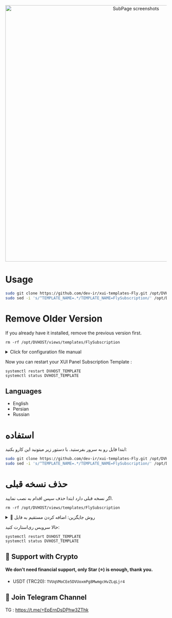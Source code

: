 <p align="center">
  <a href="https://github.com/dev-ir/xui-templates-Fly" target="_blank" rel="noopener noreferrer" >
    <img src="https://github.com/dev-ir/xui-templates-Fly/blob/master/screenshot.png" alt="SubPage screenshots" width="800" height="auto">
  </a>
</p>

# Usage

```bash
sudo git clone https://github.com/dev-ir/xui-templates-Fly.git /opt/DVHOST/views/templates/FlySubscription/
sudo sed -i 's/^TEMPLATE_NAME=.*/TEMPLATE_NAME=FlySubscription/' /opt/DVHOST/dvhost.config
```

# Remove Older Version
If you already have it installed, remove the previous version first.
```
rm -rf /opt/DVHOST/views/templates/FlySubscription
```

<details>
  <summary>Click for configuration file manual</summary>

```
nano /opt/DVHOST/dvhost.config
```
# Template name 
```
# Replace Template name 
TEMPLATE_NAME=FlySubscription
```
</details>


Now you can restart your XUI Panel Subscription Template :
```
systemctl restart DVHOST_TEMPLATE
systemctl status DVHOST_TEMPLATE
```

## Languages

- English
- Persian
- Russian


# استفاده

ابتدا فایل رو به سرور بفرستید. با دستور زیر میتونید این کارو بکنید:

```bash
sudo git clone https://github.com/dev-ir/xui-templates-Fly.git /opt/DVHOST/views/templates/FlySubscription/
sudo sed -i 's/^TEMPLATE_NAME=.*/TEMPLATE_NAME=FlySubscription/' /opt/DVHOST/dvhost.config
```
# حذف نسخه قبلی
اگر نسخه قبلی دارد ابتدا حذف سپس اقدام به نصب نمایید.
```
rm -rf /opt/DVHOST/views/templates/FlySubscription
```
<details>
  <summary>📝 روش جایگزین: اضافه کردن مستقیم به فایل</summary>


سپس دستور زیر وارد کنید تا وارد تنظیمات اصلی شوید

```
nano /opt/DVHOST/dvhost.config
```

حالا میبایست نام پوسته جایگزین پوسته پیشفرض کنید
```
# Replace Template name 
TEMPLATE_NAME=FlySubscription
```
</details>

حالا سرویس ری‌استارت کنید:
```
systemctl restart DVHOST_TEMPLATE
systemctl status DVHOST_TEMPLATE
```
## 🙏 Support with Crypto 
**We don't need financial support, only Star (⭐) is enough, thank you.**
- USDT (TRC20): `TVUqVMoCEe5DVUoxmPg8MwmgcHvZLqLjr4`

## 📧 Join Telegram Channel

TG : https://t.me/+EpErnDsDPhw3ZThk
